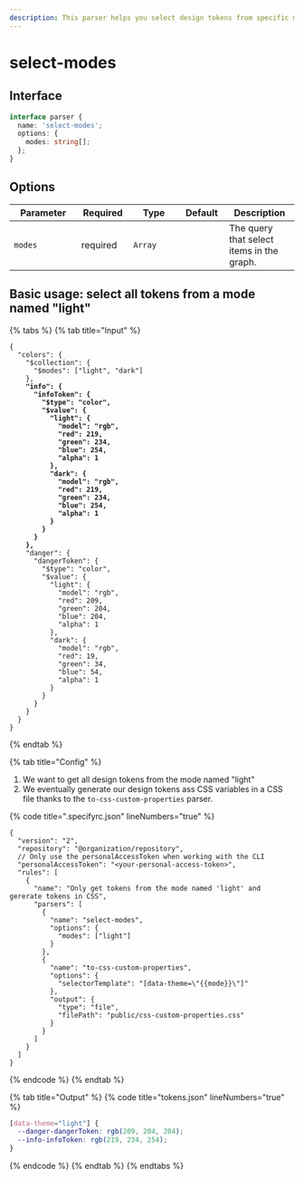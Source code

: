 ```yaml
---
description: This parser helps you select design tokens from specific mode(s).
---
```


# select-modes

## Interface

```typescript
interface parser {
  name: 'select-modes';
  options: {
    modes: string[];
  };
}
```

## Options

<table><thead><tr><th width="292">Parameter</th><th width="127.33333333333331">Required</th><th width="341">Type</th><th width="136">Default</th><th width="253">Description</th></tr></thead><tbody><tr><td><code>modes</code></td><td>required</td><td><code>Array</code></td><td></td><td>The query that select items in the graph.</td></tr></tbody></table>

## Basic usage: select all tokens from a mode named "light"

{% tabs %}
{% tab title="Input" %}
<pre class="language-json" data-line-numbers><code class="lang-json">{
  "colors": {
    "$collection": {
      "$modes": ["light", "dark"]
    },
<strong>    "info": {
</strong><strong>      "infoToken": {
</strong><strong>        "$type": "color",
</strong><strong>        "$value": {
</strong><strong>          "light": {
</strong><strong>            "model": "rgb",
</strong><strong>            "red": 219,
</strong><strong>            "green": 234,
</strong><strong>            "blue": 254,
</strong><strong>            "alpha": 1
</strong><strong>          },
</strong><strong>          "dark": {
</strong><strong>            "model": "rgb",
</strong><strong>            "red": 219,
</strong><strong>            "green": 234,
</strong><strong>            "blue": 254,
</strong><strong>            "alpha": 1
</strong><strong>          }
</strong><strong>        }
</strong><strong>      }
</strong><strong>    },
</strong>    "danger": {
      "dangerToken": {
        "$type": "color",
        "$value": {
          "light": {
            "model": "rgb",
            "red": 209,
            "green": 204,
            "blue": 204,
            "alpha": 1
          },
          "dark": {
            "model": "rgb",
            "red": 19,
            "green": 34,
            "blue": 54,
            "alpha": 1
          }
        }
      }
    }
  }
}
</code></pre>
{% endtab %}

{% tab title="Config" %}
1. We want to get all design tokens from the mode named "light"
2. We eventually generate our design tokens ass CSS variables in a CSS file thanks to the `to-css-custom-properties` parser.

{% code title=".specifyrc.json" lineNumbers="true" %}
```json5
{
  "version": "2",
  "repository": "@organization/repository",
  // Only use the personalAccessToken when working with the CLI
  "personalAccessToken": "<your-personal-access-token>",
  "rules": [
    {
      "name": "Only get tokens from the mode named 'light' and gererate tokens in CSS",
      "parsers": [
        {
          "name": "select-modes",
          "options": {
            "modes": ["light"]
          }
        },
        {
          "name": "to-css-custom-properties",
          "options": {
            "selectorTemplate": "[data-theme=\"{{mode}}\"]"
          },
          "output": {
            "type": "file",
            "filePath": "public/css-custom-properties.css"
          }
        }
      ]
    }
  ]
}
```
{% endcode %}
{% endtab %}

{% tab title="Output" %}
{% code title="tokens.json" lineNumbers="true" %}
```css
[data-theme="light"] {
  --danger-dangerToken: rgb(209, 204, 204);
  --info-infoToken: rgb(219, 234, 254);
}
```
{% endcode %}
{% endtab %}
{% endtabs %}
